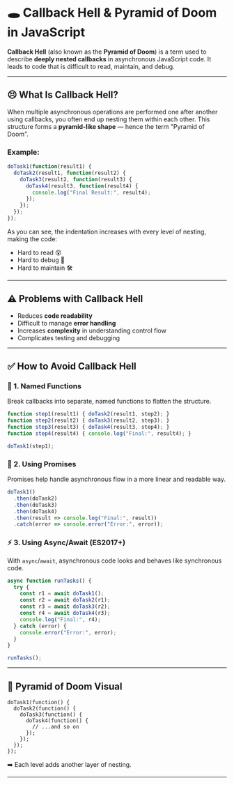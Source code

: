 
# 🕳️ Callback Hell & Pyramid of Doom in JavaScript

**Callback Hell** (also known as the **Pyramid of Doom**) is a term used to describe **deeply nested callbacks** in asynchronous JavaScript code. It leads to code that is difficult to read, maintain, and debug.

---

## 😣 What Is Callback Hell?

When multiple asynchronous operations are performed one after another using callbacks, you often end up nesting them within each other. This structure forms a **pyramid-like shape** — hence the term "Pyramid of Doom".

### Example:
```javascript
doTask1(function(result1) {
  doTask2(result1, function(result2) {
    doTask3(result2, function(result3) {
      doTask4(result3, function(result4) {
        console.log("Final Result:", result4);
      });
    });
  });
});
```
As you can see, the indentation increases with every level of nesting, making the code:
- Hard to read 😵
- Hard to debug 🐞
- Hard to maintain 🛠️

---

## ⚠️ Problems with Callback Hell

- Reduces **code readability**
- Difficult to manage **error handling**
- Increases **complexity** in understanding control flow
- Complicates testing and debugging

---

## ✅ How to Avoid Callback Hell

### 🔄 1. Named Functions

Break callbacks into separate, named functions to flatten the structure.

```javascript
function step1(result1) { doTask2(result1, step2); }
function step2(result2) { doTask3(result2, step3); }
function step3(result3) { doTask4(result3, step4); }
function step4(result4) { console.log("Final:", result4); }

doTask1(step1);
```

### 🧪 2. Using Promises

Promises help handle asynchronous flow in a more linear and readable way.

```javascript
doTask1()
  .then(doTask2)
  .then(doTask3)
  .then(doTask4)
  .then(result => console.log("Final:", result))
  .catch(error => console.error("Error:", error));
```

### ⚡ 3. Using Async/Await (ES2017+)

With `async`/`await`, asynchronous code looks and behaves like synchronous code.

```javascript
async function runTasks() {
  try {
    const r1 = await doTask1();
    const r2 = await doTask2(r1);
    const r3 = await doTask3(r2);
    const r4 = await doTask4(r3);
    console.log("Final:", r4);
  } catch (error) {
    console.error("Error:", error);
  }
}

runTasks();
```

---

## 🧠 Pyramid of Doom Visual

```
doTask1(function() {
  doTask2(function() {
    doTask3(function() {
      doTask4(function() {
        // ...and so on
      });
    });
  });
});
```

➡️ Each level adds another layer of nesting.

---
